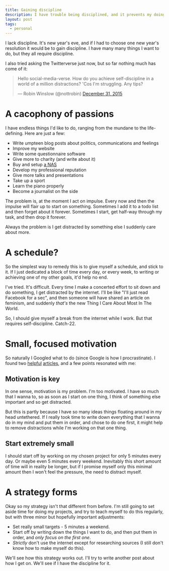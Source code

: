 ```yaml
---
title: Gaining discipline
description: I have trouble being disciplined, and it prevents my doing a lot of stuff I really wanna do.
layout: post
tags:
  - personal
---
```


I lack discipline. It's new year's eve, and if I had to choose one new year's resolution it would be to gain discipline. I have many many things I want to do, but they all require discipline.

I also tried asking the Twitterverse just now, but so far nothing much has come of it:

<blockquote class="twitter-tweet" lang="en"><p lang="en" dir="ltr">Hello social-media-verse. How do you achieve self-discipline in a world of a million distractions? &#39;Cos I&#39;m struggling. Any tips?</p>&mdash; Robin Winslow (@nottrobin) <a href="https://twitter.com/nottrobin/status/682589698963968007">December 31, 2015</a></blockquote>
<script async src="//platform.twitter.com/widgets.js" charset="utf-8"></script>

A cacophony of passions
===

I have endless things I'd like to do, ranging from the mundane to the life-defining. Here are just a few:

- Write umpteen blog posts about politics, communications and feelings
- Improve my website
- Write some questionnaire software
- Give more to charity (and write about it)
- Buy and setup [a NAS][nas]
- Develop my professional reputation
- Give more talks and presentations
- Take up a sport
- Learn the piano properly
- Become a journalist on the side

The problem is, at the moment I act on impulse. Every now and then the impulse will flair up to start on something. Sometimes I add it to a todo list and then forget about it forever. Sometimes I start, get half-way through my task, and then drop it forever.

Always the problem is I get distracted by something else I suddenly care about more.

A schedule?
===

So the simplest way to remedy this is to give myself a schedule, and stick to it. If I just dedicated a block of time every day, or every week, to writing or achieving one of my other goals, it'd help no end.

I've tried. It's difficult. Every time I make a concerted effort to sit down and do something, I get distracted by the internet. I'll be like "I'll just read Facebook for a sec", and then someone will have shared an article on feminism, and suddenly *that's* the new Thing I Care About Most In The World.

So, I should give myself a break from the internet while I work. But that requires self-discipline. Catch-22.

Small, focused motivation
===

So naturally I Googled what to do (since Google is how I procrastinate). I found two [helpful][wiki-discipline] [articles][zen-discipline], and a few points resonated with me:

Motivation is key
---

In one sense, motivation is my problem. I'm too motivated. I have so much that I wanna to, so as soon as I start on one thing, I think of something else important and so get distracted.

But this is partly because I have so many ideas things floating around in my head untethered. If I really took time to write down everything that I wanna do in my mind and put them in order, and chose to do one first, it might help to remove distractions while I'm working on that one thing.

Start extremely small
---

I should start off by working on my chosen project for only 5 minutes every day. Or maybe even 5 minutes every weekend. Inevitably this short amount of time will in reality be longer, but if I promise myself only this minimal amount then I won't feel the pressure, the need to distract myself.

A strategy forms
===

Okay so my strategy isn't that different from before. I'm still going to set aside time for doing my projects, and try to teach myself to do this regularly, but with three minor but hopefully important adjustments:

- Set really small targets - 5 minutes a weekend.
- Start off by writing down the things I want to do, and then put them in order, and *only focus on the first one*.
- *Strictly* don't use the internet except for researching sources (I still don't know how to make myself do this).

We'll see how this strategy works out. I'll try to write another post about how I get on. We'll see if I have the discipline for it.

[nas]: https://en.wikipedia.org/wiki/Network-attached_storage "Wikipedia: Network-attached storage"
[wiki-discipline]: http://www.wikihow.com/Discipline-Yourself "WikiHow: How to Discipline Yourself"
[zen-discipline]: http://zenhabits.net/6-small-things-you-can-do-when-you-lack-discipline/ "Zen habits: 6 Small Things You Can Do When You Lack Discipline"
